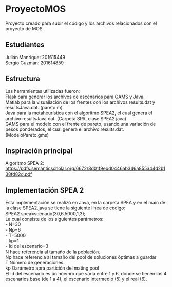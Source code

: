 # ProyectoMOS
Proyecto creado para subir el código y los archivos relacionados con el proyecto de MOS. 
## Estudiantes 
Julián Manrique: 201615449  
Sergio Guzmán: 201614859  
## Estructura
Las herramientas utilizadas fueron:   
Flask para generar los archivos de escenarios para GAMS y Java.  
Matlab para la visualiación de los frentes con los archivos results.dat y resultsJava.dat. (pareto.m)  
Java para la metaheurística con el algoritmo SPEA2, el cual genera el archivo resultsJava.dat. (Carpeta SPA, clase SPEA2.java)  
GAMS para el modelo con el frente de pareto, usando una variación de pesos ponderados, el cual genera el archivo results.dat. (ModeloPareto.gms)  
## Inspiración principal
Algoritmo SPEA 2: https://pdfs.semanticscholar.org/6672/8d01f9ebd0446ab346a855a44d2b138fd82d.pdf  
## Implementación SPEA 2
Esta implementación se realizó en Java, en la carpeta SPEA y en el main de la clase SPEA2.java se tiene la siguiente línea de codigo:  
SPEA2 spea=scenario(30,6,5000,1,3);  
La cual consiste de los siguientes parámetros:   
    - N=30  
    - Np=6  
    - T=5000  
    - kp=1  
    - Id del escenario=3  
N hace referencia al tamaño de la población.  
Np hace referencia al tamaño del pool de soluciones óptimas a guardar  
T Número de generaciones  
kp Oarámetro apra partición del mating pool  
El id del escenario es un núemro que varía entre 1 y 6, donde se tienen los 4 escenarios base (de 1 a 4), el escenario intermedio (5) y el real (6).   
